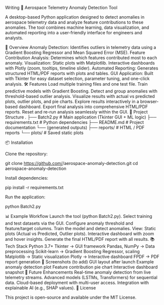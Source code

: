 Writing
🚀 Aerospace Telemetry Anomaly Detection Tool

A desktop-based Python application designed to detect anomalies in aerospace telemetry data and analyze feature contributions to these anomalies.
The tool combines machine learning, data visualization, and automated reporting into a user-friendly interface for engineers and analysts.

🔎 Overview
Anomaly Detection: Identifies outliers in telemetry data using a Gradient Boosting Regressor and Mean Squared Error (MSE).
Feature Contribution Analysis: Determines which features contributed most to each anomaly.
Visualization:
Static plots with Matplotlib.
Interactive dashboards with Plotly (zoom, tooltips, timeline slider).
Automated Reporting: Generates structured HTML/PDF reports with plots and tables.
GUI Application: Built with Tkinter for easy dataset selection, parameter tuning, and one-click analysis.
🛠 Features
Load multiple training files and one test file.
Train predictive models with Gradient Boosting.
Detect and group anomalies with threshold-based outlier analysis.
Visualize results with actual vs predicted plots, outlier plots, and pie charts.
Explore results interactively in a browser-based dashboard.
Export final analysis into comprehensive HTML/PDF reports.
Reset and re-run analysis seamlessly within the GUI.
📂 Project Structure
.
├── Batch2.py              # Main application (Tkinter GUI + ML logic)
├── requirements.txt       # Python dependencies
├── README.md              # Project documentation
└── (generated outputs)
    ├── reports/           # HTML / PDF reports
    └── plots/             # Saved static plots

📦 Installation

Clone the repository:

git clone https://github.com/<your-username>/aerospace-anomaly-detection.git
cd aerospace-anomaly-detection


Install dependencies:

pip install -r requirements.txt


Run the application:

python Batch2.py

📊 Example Workflow
Launch the tool (python Batch2.py).
Select training and test datasets via the GUI.
Configure anomaly threshold and feature/target columns.
Train the model and detect anomalies.
View:
Static plots (Actual vs Predicted, Outlier plots).
Interactive dashboard with zoom and hover insights.
Generate the final HTML/PDF report with all results.
📚 Tech Stack
Python 3.7+
Tkinter → GUI framework
Pandas, NumPy → Data preprocessing
Scikit-learn → Gradient Boosting Regressor, scaling
Matplotlib → Static visualization
Plotly → Interactive dashboard
FPDF → PDF report generation
📸 Screenshots (to add)
GUI layout after launch
Example anomaly detection plot
Feature contribution pie chart
Interactive dashboard snapshot
🚀 Future Enhancements
Real-time anomaly detection from live telemetry streams.
Advanced models (LSTMs, Transformers) for sequential data.
Cloud-based deployment with multi-user access.
Integration with explainable AI (e.g., SHAP values).
📝 License

This project is open-source and available under the MIT License.
